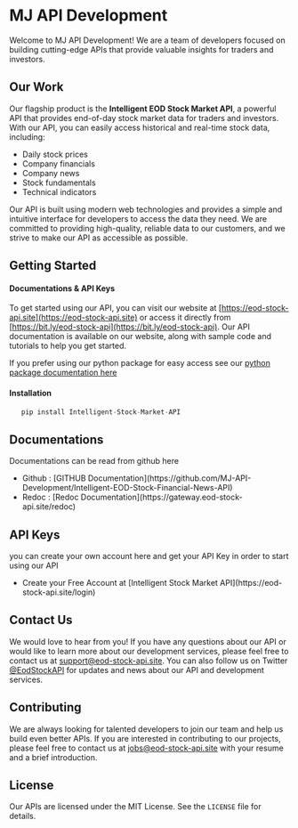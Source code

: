 # MJ API Development

Welcome to MJ API Development! We are a team of developers focused on building cutting-edge APIs that provide valuable insights for traders and investors.

## Our Work

Our flagship product is the **Intelligent EOD Stock Market API**, a powerful API that provides end-of-day stock market data for traders and investors. With our API, you can easily access historical and real-time stock data, including:

- Daily stock prices
- Company financials
- Company news
- Stock fundamentals
- Technical indicators

Our API is built using modern web technologies and provides a simple and intuitive interface for developers to access the data they need. We are committed to providing high-quality, reliable data to our customers, and we strive to make our API as accessible as possible.

## Getting Started

#### Documentations & API Keys

To get started using our API, you can visit our website at [https://eod-stock-api.site](https://eod-stock-api.site) or access it directly from [https://bit.ly/eod-stock-api](https://bit.ly/eod-stock-api). Our API documentation is available on our website, along with sample code and tutorials to help you get started.

If you prefer using our python package for easy access see our [python package documentation here](https://github.com/MJ-API-Development/stock-api-pythonsdk)


#### Installation

```python
   pip install Intelligent-Stock-Market-API   
```


## Documentations

Documentations can be read from github here 
<ul>
    <li>Github : [GITHUB Documentation](https://github.com/MJ-API-Development/Intelligent-EOD-Stock-Financial-News-API)</li>
    <li>Redoc : [Redoc Documentation](https://gateway.eod-stock-api.site/redoc)</li>
    
</ul>   


## API Keys 

  you can create your own account here and get your API Key in order to start using our API
  
  <ul>
    <li> Create your Free Account at [Intelligent Stock Market API](https://eod-stock-api.site/login)</li>
   </ul>
 

## Contact Us

We would love to hear from you! If you have any questions about our API or would like to learn more about our development services, please feel free to contact us at [support@eod-stock-api.site](mailto:support@eod-stock-api.site). You can also follow us on Twitter [@EodStockAPI](https://twitter.com/EodStockAPI) for updates and news about our API and development services.

## Contributing

We are always looking for talented developers to join our team and help us build even better APIs. If you are interested in contributing to our projects, please feel free to contact us at [jobs@eod-stock-api.site](mailto:jobs@eod-stock-api.site) with your resume and a brief introduction.

## License

Our APIs are licensed under the MIT License. See the `LICENSE` file for details.
